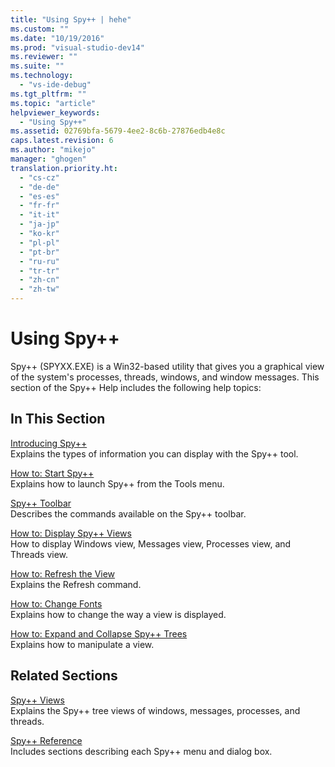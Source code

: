 ```yaml
---
title: "Using Spy++ | hehe"
ms.custom: ""
ms.date: "10/19/2016"
ms.prod: "visual-studio-dev14"
ms.reviewer: ""
ms.suite: ""
ms.technology: 
  - "vs-ide-debug"
ms.tgt_pltfrm: ""
ms.topic: "article"
helpviewer_keywords: 
  - "Using Spy++"
ms.assetid: 02769bfa-5679-4ee2-8c6b-27876edb4e8c
caps.latest.revision: 6
ms.author: "mikejo"
manager: "ghogen"
translation.priority.ht: 
  - "cs-cz"
  - "de-de"
  - "es-es"
  - "fr-fr"
  - "it-it"
  - "ja-jp"
  - "ko-kr"
  - "pl-pl"
  - "pt-br"
  - "ru-ru"
  - "tr-tr"
  - "zh-cn"
  - "zh-tw"
---
```

# Using Spy++
Spy++ (SPYXX.EXE) is a Win32-based utility that gives you a graphical view of the system's processes, threads, windows, and window messages. This section of the Spy++ Help includes the following help topics:  
  
## In This Section  
 [Introducing Spy++](../debugger/introducing-spy--.md)  
 Explains the types of information you can display with the Spy++ tool.  
  
 [How to: Start Spy++](../debugger/how-to--start-spy--.md)  
 Explains how to launch Spy++ from the Tools menu.  
  
 [Spy++ Toolbar](../debugger/spy---toolbar.md)  
 Describes the commands available on the Spy++ toolbar.  
  
 [How to: Display Spy++ Views](../debugger/how-to--display-spy---views.md)  
 How to display Windows view, Messages view, Processes view, and Threads view.  
  
 [How to: Refresh the View](../debugger/how-to--refresh-the-view.md)  
 Explains the Refresh command.  
  
 [How to: Change Fonts](../debugger/how-to--change-fonts.md)  
 Explains how to change the way a view is displayed.  
  
 [How to: Expand and Collapse Spy++ Trees](../debugger/how-to--expand-and-collapse-spy---trees.md)  
 Explains how to manipulate a view.  
  
## Related Sections  
 [Spy++ Views](../debugger/spy---views.md)  
 Explains the Spy++ tree views of windows, messages, processes, and threads.  
  
 [Spy++ Reference](../debugger/spy---reference.md)  
 Includes sections describing each Spy++ menu and dialog box.